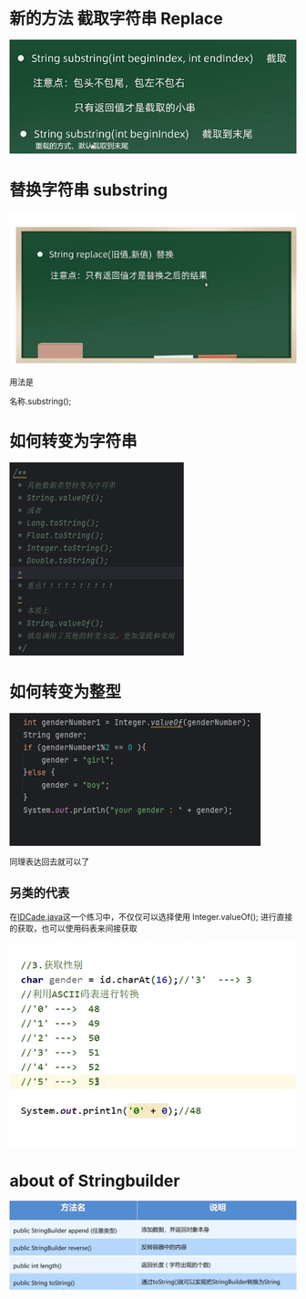 # 新的方法 截取字符串 Replace

![img.png](Image/img.png)

# 替换字符串  substring

![img_4.png](Image/img_4.png)

用法是

名称.substring();

# 如何转变为字符串

![img_1.png](Image/img_1.png)

# 如何转变为整型

![img_2.png](Image/img_2.png)

同理表达回去就可以了

## 另类的代表

在[IDCade.java](IDCade.java)这一个练习中，不仅仅可以选择使用 Integer.valueOf(); 进行直接的获取，也可以使用码表来间接获取

![img_3.png](Image/img_3.png)

# about of Stringbuilder

![img_5.png](Image/img_5.png)